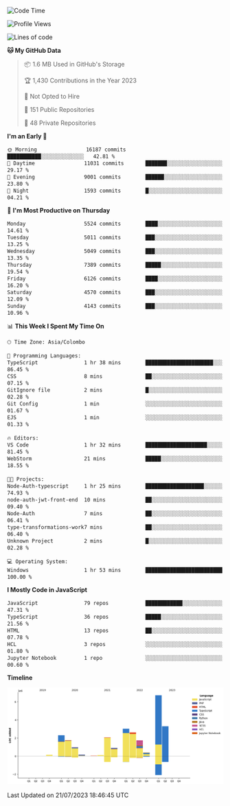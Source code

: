 
<!--START_SECTION:waka-->
![Code Time](http://img.shields.io/badge/Code%20Time-1%2C163%20hrs%2047%20mins-blue)

![Profile Views](http://img.shields.io/badge/Profile%20Views-0-blue)

![Lines of code](https://img.shields.io/badge/From%20Hello%20World%20I%27ve%20Written-26.1%20million%20lines%20of%20code-blue)

**🐱 My GitHub Data** 

> 📦 1.6 MB Used in GitHub's Storage 
 > 
> 🏆 1,430 Contributions in the Year 2023
 > 
> 🚫 Not Opted to Hire
 > 
> 📜 151 Public Repositories 
 > 
> 🔑 48 Private Repositories 
 > 
**I'm an Early 🐤** 

```text
🌞 Morning                16187 commits       ███████████░░░░░░░░░░░░░░   42.81 % 
🌆 Daytime                11031 commits       ███████░░░░░░░░░░░░░░░░░░   29.17 % 
🌃 Evening                9001 commits        ██████░░░░░░░░░░░░░░░░░░░   23.80 % 
🌙 Night                  1593 commits        █░░░░░░░░░░░░░░░░░░░░░░░░   04.21 % 
```
📅 **I'm Most Productive on Thursday** 

```text
Monday                   5524 commits        ████░░░░░░░░░░░░░░░░░░░░░   14.61 % 
Tuesday                  5011 commits        ███░░░░░░░░░░░░░░░░░░░░░░   13.25 % 
Wednesday                5049 commits        ███░░░░░░░░░░░░░░░░░░░░░░   13.35 % 
Thursday                 7389 commits        █████░░░░░░░░░░░░░░░░░░░░   19.54 % 
Friday                   6126 commits        ████░░░░░░░░░░░░░░░░░░░░░   16.20 % 
Saturday                 4570 commits        ███░░░░░░░░░░░░░░░░░░░░░░   12.09 % 
Sunday                   4143 commits        ███░░░░░░░░░░░░░░░░░░░░░░   10.96 % 
```


📊 **This Week I Spent My Time On** 

```text
🕑︎ Time Zone: Asia/Colombo

💬 Programming Languages: 
TypeScript               1 hr 38 mins        ██████████████████████░░░   86.45 % 
CSS                      8 mins              ██░░░░░░░░░░░░░░░░░░░░░░░   07.15 % 
GitIgnore file           2 mins              █░░░░░░░░░░░░░░░░░░░░░░░░   02.28 % 
Git Config               1 min               ░░░░░░░░░░░░░░░░░░░░░░░░░   01.67 % 
EJS                      1 min               ░░░░░░░░░░░░░░░░░░░░░░░░░   01.33 % 

🔥 Editors: 
VS Code                  1 hr 32 mins        ████████████████████░░░░░   81.45 % 
WebStorm                 21 mins             █████░░░░░░░░░░░░░░░░░░░░   18.55 % 

🐱‍💻 Projects: 
Node-Auth-typescript     1 hr 25 mins        ███████████████████░░░░░░   74.93 % 
node-auth-jwt-front-end  10 mins             ██░░░░░░░░░░░░░░░░░░░░░░░   09.40 % 
Node-Auth                7 mins              ██░░░░░░░░░░░░░░░░░░░░░░░   06.41 % 
type-transformations-work7 mins              ██░░░░░░░░░░░░░░░░░░░░░░░   06.40 % 
Unknown Project          2 mins              █░░░░░░░░░░░░░░░░░░░░░░░░   02.28 % 

💻 Operating System: 
Windows                  1 hr 53 mins        █████████████████████████   100.00 % 
```

**I Mostly Code in JavaScript** 

```text
JavaScript               79 repos            ████████████░░░░░░░░░░░░░   47.31 % 
TypeScript               36 repos            █████░░░░░░░░░░░░░░░░░░░░   21.56 % 
HTML                     13 repos            ██░░░░░░░░░░░░░░░░░░░░░░░   07.78 % 
HCL                      3 repos             ░░░░░░░░░░░░░░░░░░░░░░░░░   01.80 % 
Jupyter Notebook         1 repo              ░░░░░░░░░░░░░░░░░░░░░░░░░   00.60 % 
```



**Timeline**

![Lines of Code chart](https://raw.githubusercontent.com/ccweerasinghe1994/ccweerasinghe1994/master/assets/bar_graph.png)


 Last Updated on 21/07/2023 18:46:45 UTC
<!--END_SECTION:waka-->
